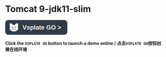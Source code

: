 # Tomcat 9-jdk11-slim

<a href="https://www.vsplate.com/?docker-compose=https://github.com/vsplate/dcenvs/tomcat/9-jdk11-slim"><img alt="VSPLATE GO" src="https://raw.githubusercontent.com/vsplate/images/master/vsgo_btn.png" width="200px"></a>

**Click the `VSPLATE GO` button to launch a demo online / 点击`VSPLATE GO`按钮创建在线环境**
